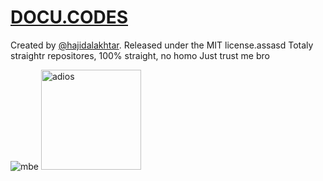 # [DOCU.CODES](https://docu.codes)

Created by [@hajidalakhtar](https://github.com/hajidalakhtar). Released under the MIT license.assasd
Totaly straightr repositores, 100% straight, no homo
Just trust me bro

<img src="https://media.istockphoto.com/photos/side-view-of-a-sheep-looking-at-camera-against-white-background-picture-id1069137028?k=20&m=1069137028&s=612x612&w=0&h=mQKQtTzX-LUQnG52Rj7dWpyYeRrvzxcwO2cQ367ZoEY=" alt="mbe">

<img src="https://i.kym-cdn.com/entries/icons/original/000/020/260/nilesyy-nilez.jpg" alt="adios" style="height:10rem">
